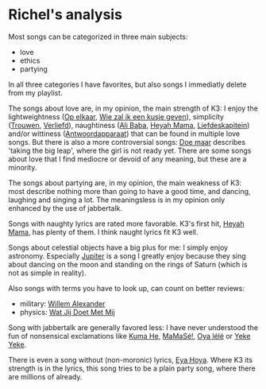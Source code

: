 # Richel's analysis

Most songs can be categorized in three main subjects: 
 * love
 * ethics 
 * partying

In all three categories I have favorites, but also songs I
immediatly delete from my playlist.

The songs about love are, in my opinion, the main strength of K3: I
enjoy the lightweightness ([Op elkaar](K3OpElkaar.md), [Wie zal ik een
kusje geven](K3WieZalIkEenKusjeGeven.md)), simplicity
([Trouwen](K3Trouwen.md), [Verliefd](K3Verliefd.md)), naughtiness
([Ali Baba](K3AliBaba.md), [Heyah Mama](K3HeyahMama.md),
[Liefdeskapitein](K3Liefdeskapitein.md)) and/or wittiness
([Antwoordapparaat](K3Antwoordapparaat.md)) that can be found in
multiple love songs. But there is also a more controversial songs: [Doe
maar](K3DoeMaar.md) describes 'taking the big leap', where the girl is
not ready yet. There are some songs about love that I find mediocre or
devoid of any meaning, but these are a minority.

The songs about partying are, in my opinion, the main weakness of K3:
most describe nothing more than going to have a good time, and dancing,
laughing and singing a lot. The meaningsless is in my opinion only
enhanced by the use of jabbertalk.

Songs with naughty lyrics are rated more favorable. K3's first hit,
[Heyah Mama](K3HeyahMama.md), has plenty of them. I think naught lyrics
fit K3 well.

Songs about celestial objects have a big plus for me: I simply enjoy
astronomy. Especially [Jupiter](K3Jupiter.md) is a song I greatly enjoy
because they sing about dancing on the moon and standing on the rings of
Saturn (which is not as simple in reality).

Also songs with terms you have to look up, can count on better reviews:
 * military: [Willem Alexander](K3WillemAlexander.md)
 * physics: [Wat Jij Doet Met Mij](K3WatJijDoetMetMij.md)

Song with jabbertalk are generally favored less: I have never understood
the fun of nonsensical exclamations like [Kuma He](K3HumaHe.md),
[MaMaSé!](K3MaMaSe.md), [Oya lélé](K3OyaLele.md) or [Yeke
Yeke](K3YekeYeke.md).

There is even a song without (non-moronic) lyrics, [Eya Hoya](K3EyaHoya.md).
Where K3 its strength is in the lyrics, this song tries to be a plain
party song, where there are millions of already. 
